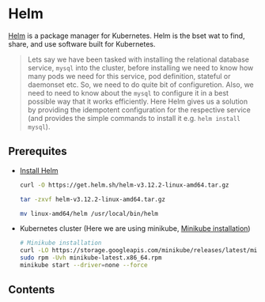 # Helm
[Helm](https://helm.sh/) is a package manager for Kubernetes. Helm is the bset wat to find, share, and use software built for Kubernetes.

> Lets say we have been tasked with installing the relational database service, `mysql` into the cluster, before installing we need to know how many pods we need for this service, pod definition, stateful or daemonset etc. So, we need to do quite bit of configuretion. Also, we need to need to know about the `mysql` to configure it in a best possible way that it works efficiently. Here Helm gives us a solution by providing the idempotent configuration for the respective service (and provides the simple commands to install it e.g. `helm install mysql`).

## Prerequites

- [Install Helm](https://helm.sh/docs/intro/install/)
    ```bash
    curl -O https://get.helm.sh/helm-v3.12.2-linux-amd64.tar.gz

    tar -zxvf helm-v3.12.2-linux-amd64.tar.gz

    mv linux-amd64/helm /usr/local/bin/helm
    ```
- Kubernetes cluster (Here we are using minikube, [Minikube installation](https://minikube.sigs.k8s.io/docs/start/))
  ```bash
  # Minikube installation
  curl -LO https://storage.googleapis.com/minikube/releases/latest/minikube-latest.x86_64.rpm
  sudo rpm -Uvh minikube-latest.x86_64.rpm
  minikube start --driver=none --force
  ```

## Contents